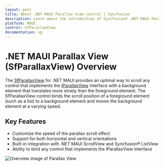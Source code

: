 ```yaml
---
layout: post
title: About .NET MAUI Parallax View control | Syncfusion
description: Learn about the introduction of Syncfusion® .NET MAUI Parallax View (SfParallaxView) control and more.
platform: MAUI
control: SfParallaxView
documentation: ug
---
```


# .NET MAUI Parallax View (SfParallaxView) Overview

The [SfParallaxView](https://help.syncfusion.com/cr/maui/Syncfusion.Maui.ParallaxView.SfParallaxView.html) for .NET MAUI provides an optimal way to scroll any control that implements the [IParallaxView](https://help.syncfusion.com/cr/maui/Syncfusion.Maui.Core.IParallaxView.html) interface with a background element that translates more slowly than the foreground element. The SfParallaxView control binds the scroll position of a foreground element (such as a list) to a background element and moves the background element at a varying speed.

## Key Features

* Customize the speed of the parallax scroll effect
* Support for both horizontal and vertical orientations
* Built-in integration with .NET MAUI ScrollView and Syncfusion® ListView
* Ability to bind any control that implements the IParallaxView interface

![Overview image of Parallax View](ParallaxView_Images/maui_parallaxview_overview.gif)